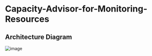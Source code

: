 # Capacity-Advisor-for-Monitoring-Resources

## Architecture Diagram
![image](https://github.com/user-attachments/assets/9cb9bec2-1895-4686-939a-43d7cf334cdb)
